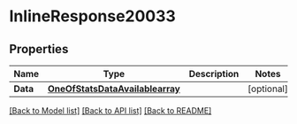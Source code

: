 # InlineResponse20033

## Properties

Name | Type | Description | Notes
------------ | ------------- | ------------- | -------------
**Data** | [**OneOfStatsDataAvailablearray**](oneOf&lt;StatsDataAvailable,array&gt;.md) |  | [optional] 

[[Back to Model list]](../README.md#documentation-for-models) [[Back to API list]](../README.md#documentation-for-api-endpoints) [[Back to README]](../README.md)


